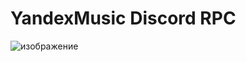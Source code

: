 # YandexMusic Discord RPC

![изображение](https://user-images.githubusercontent.com/43171120/180476409-2aa52073-9bc6-48db-9430-3839b2ba0ab7.png)
